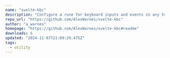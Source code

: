 ```yaml
---
name: "svelte-kbc"
description: "Configure a rune for keyboard inputs and events in any Svelte app."
repo_url: "https://github.com/AlexWarnes/svelte-kbc"
author: "a_warnes"
homepage: "https://github.com/AlexWarnes/svelte-kbc#readme"
downloads: 6
updated: "2024-11-07T21:09:29.475Z"
tags: 
  - utility
---
```


